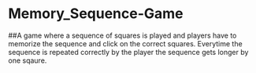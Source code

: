 # Memory_Sequence-Game
##A game where a sequence of squares is played and players have to memorize the sequence and click on the correct squares. Everytime the sequence is repeated correctly by the player the sequence gets longer by one sqaure.
